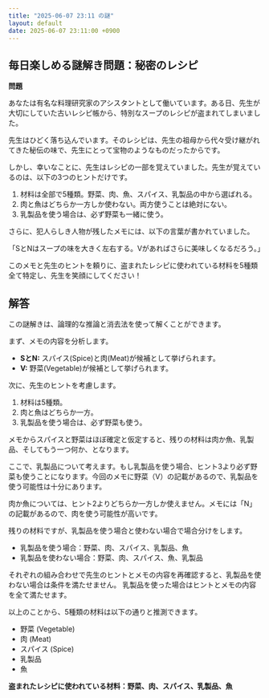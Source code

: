 ```yaml
---
title: "2025-06-07 23:11 の謎"
layout: default
date: 2025-06-07 23:11:00 +0900
---
```

## 毎日楽しめる謎解き問題：秘密のレシピ

**問題**

あなたは有名な料理研究家のアシスタントとして働いています。ある日、先生が大切にしていた古いレシピ帳から、特別なスープのレシピが盗まれてしまいました。

先生はひどく落ち込んでいます。そのレシピは、先生の祖母から代々受け継がれてきた秘伝の味で、先生にとって宝物のようなものだったからです。

しかし、幸いなことに、先生はレシピの一部を覚えていました。先生が覚えているのは、以下の3つのヒントだけです。

1.  材料は全部で5種類。野菜、肉、魚、スパイス、乳製品の中から選ばれる。
2.  肉と魚はどちらか一方しか使わない。両方使うことは絶対にない。
3.  乳製品を使う場合は、必ず野菜も一緒に使う。

さらに、犯人らしき人物が残したメモには、以下の言葉が書かれていました。

「SとNはスープの味を大きく左右する。Vがあればさらに美味しくなるだろう。」

このメモと先生のヒントを頼りに、盗まれたレシピに使われている材料を5種類全て特定し、先生を笑顔にしてください！

## 解答

この謎解きは、論理的な推論と消去法を使って解くことができます。

まず、メモの内容を分析します。

*   **SとN:** スパイス(Spice)と肉(Meat)が候補として挙げられます。
*   **V:** 野菜(Vegetable)が候補として挙げられます。

次に、先生のヒントを考慮します。

1.  材料は5種類。
2.  肉と魚はどちらか一方。
3.  乳製品を使う場合は、必ず野菜も使う。

メモからスパイスと野菜はほぼ確定と仮定すると、残りの材料は肉か魚、乳製品、そしてもう一つ何か、となります。

ここで、乳製品について考えます。もし乳製品を使う場合、ヒント3より必ず野菜も使うことになります。今回のメモに野菜（V）の記載があるので、乳製品を使う可能性は十分にあります。

肉か魚については、ヒント2よりどちらか一方しか使えません。メモには「N」の記載があるので、肉を使う可能性が高いです。

残りの材料ですが、乳製品を使う場合と使わない場合で場合分けをします。

*   乳製品を使う場合：野菜、肉、スパイス、乳製品、魚
*   乳製品を使わない場合：野菜、肉、スパイス、魚、乳製品

それぞれの組み合わせで先生のヒントとメモの内容を再確認すると、乳製品を使わない場合は条件を満たせません。
乳製品を使った場合はヒントとメモの内容を全て満たせます。

以上のことから、5種類の材料は以下の通りと推測できます。

*   野菜 (Vegetable)
*   肉 (Meat)
*   スパイス (Spice)
*   乳製品
*   魚

**盗まれたレシピに使われている材料：野菜、肉、スパイス、乳製品、魚**
